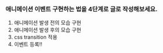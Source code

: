 ### 애니메이션 이벤트 구현하는 법을 4단계로 글로 작성해보세요.

1. 애니메이션 발생 전의 모습 구현
2. 애니메이션 발생 후의 모습 구현
3. css transition 적용
4. 이벤트 등록!!
